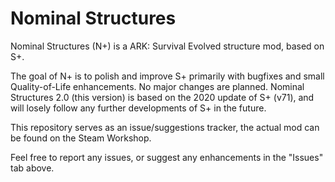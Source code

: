 # Nominal Structures

Nominal Structures (N+) is a ARK: Survival Evolved structure mod, based on S+.

The goal of N+ is to polish and improve S+ primarily with bugfixes and small Quality-of-Life enhancements. No major changes are planned.
Nominal Structures 2.0 (this version) is based on the 2020 update of S+ (v71), and will losely follow any further developments of S+ in the future.

This repository serves as an issue/suggestions tracker, the actual mod can be found on the Steam Workshop.

Feel free to report any issues, or suggest any enhancements in the "Issues" tab above.
